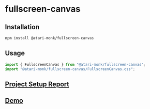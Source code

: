# fullscreen-canvas

## Installation
```bash
npm install @atari-monk/fullscreen-canvas
```

## Usage
```jsx
import { FullscreenCanvas } from "@atari-monk/fullscreen-canvas";
import "@atari-monk/fullscreen-canvas/FullscreenCanvas.css";
```

## [Project Setup Report](project_setup_report.md)

## [Demo](demo.html)